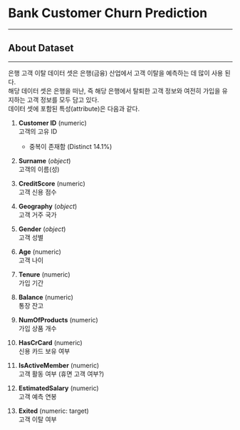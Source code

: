 # Bank Customer Churn Prediction 
---

## About Dataset 
---
은행 고객 이탈 데이터 셋은 은행(금융) 산업에서 고객 이탈을 예측하는 데 많이 사용 된다.  
해당 데이터 셋은 은행을 떠난, 즉 해당 은행에서 탈퇴한 고객 정보와 여전히 가입을 유지하는 고객 정보를 모두 담고 있다.  
데이터 셋에 포함된 특성(attribute)은 다음과 같다.

1. **Customer ID**  (numeric)  
  고객의 고유 ID

    - 중복이 존재함 (Distinct 14.1%)

2. **Surname**  (*object*)  
  고객의 이름(성)

3. **CreditScore**  (numeric)  
  고객 신용 점수  
  
4. **Geography**  (*object*)  
  고객 거주 국가

5. **Gender**  (*object*)  
  고객 성별 

6. **Age**  (numeric)  
  고객 나이 

7. **Tenure**  (numeric)  
  가입 기간

8. **Balance**  (numeric)  
  통장 잔고   

9. **NumOfProducts**  (numeric)  
  가입 상품 개수 

10. **HasCrCard**  (numeric)  
  신용 카드 보유 여부 

11. **IsActiveMember**  (numeric)  
  고객 활동 여부 (휴면 고객 여부?)

12. **EstimatedSalary**  (numeric)  
  고객 예측 연봉   

13. **Exited**  (numeric: target)  
  고객 이탈 여부   
